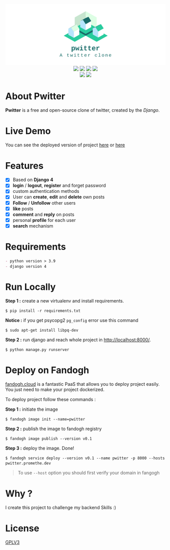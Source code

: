 <p align="center">
  <img src="icon.png"><br/>

  <img src="https://img.shields.io/badge/license-GPL--3-blue?logo=gnu">
  <img src="https://img.shields.io/badge/python-%3E=3.9-blue?logo=python&logoColor=white">
  <img src="https://img.shields.io/badge/os-linux-blue?logo=linux&logoColor=white">
  <img src="https://img.shields.io/badge/web-Django-green?logo=django&logoColor=white"><br/>
  <img src= "https://img.shields.io/badge/deployment-heroku-purple?logo=heroku&logoColor=white">
  <img src="https://badges.frapsoft.com/os/v3/open-source.svg?v=103"><br/>
</p>

# About Pwitter
**Pwitter** is a free and open-source clone of twitter, created by the _Django_.

# Live Demo

You can see the deployed version of project [here](http://pwitter.promethe.dev/) or [here](http://pwitter-promethe.fandogh.cloud/)

# Features
- [x] Based on **Django 4**
- [x] **login** / **logout**, **register** and forget password 
- [x] custom authentication methods
- [x] User can **create**, **edit** and **delete** own posts
- [x] **Follow** / **Unfollow** other users 
- [x] **like** posts 
- [x] **comment** and **reply** on posts
- [x] personal **profile** for each user
- [x] **search** mechanism

# Requirements

```markdown
- python version > 3.9
- django version 4
```

# Run Locally

**Step 1 :** create a new virtualenv and install requirements.
```shell
$ pip install -r requirements.txt
```

**Notice :** if you get psycopg2 `pg_config` error use this command
```shell
$ sudo apt-get install libpq-dev
```

**Step 2 :** run django and reach whole project in [http://localhost:8000/](http://localhost:8000/).
```shell
$ python manage.py runserver
```

# Deploy on Fandogh

[fandogh.cloud](https://www.fandogh.cloud/) is a fantastic PaaS that allows you to 
deploy project easily. You just need to make your project dockerized.

To deploy project follow these commands :

**Step 1 :** initiate the image
```shell
$ fandogh image init --name=pwitter
```

**Step 2 :** publish the image to fandogh registry
```shell
$ fandogh image publish --version v0.1 
```

**Step 3 :** deploy the image. Done!
```shell
$ fandogh service deploy --version v0.1 --name pwitter -p 8000 --hosts pwitter.promethe.dev
```

> To use `--host` option you should first verify your domain in fangogh  

# Why ?

I create this project to challenge my backend Skills :)

# License

[GPLV3](https://choosealicense.com/licenses/agpl-3.0/)
